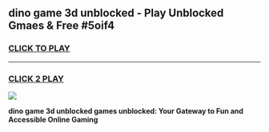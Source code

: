 
## dino game 3d unblocked - Play Unblocked Gmaes & Free #5oif4
<h3>
<a href="https://premium.freeplayer.one?title=dino_game_3d_unblocked&ref=01M">CLICK TO PLAY</a></h3>
<hr>

<h3>
<a href="https://premium.freeplayer.one?title=dino_game_3d_unblocked&ref=01M">CLICK 2 PLAY</a>
  
</h3>

<a href="https://premium.freeplayer.one?title=dino_game_3d_unblocked&ref=01M"><img src="https://clearcache.store/games.png"></a>


**dino game 3d unblocked games unblocked: Your Gateway to Fun and Accessible Online Gaming**
